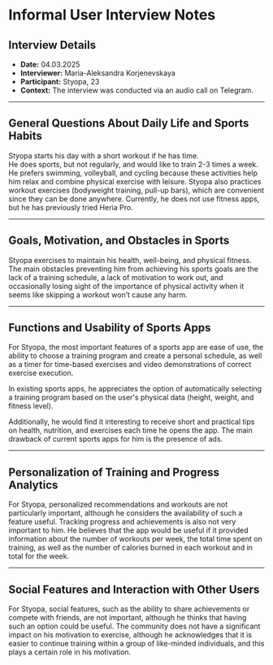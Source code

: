 # Informal User Interview Notes 

## Interview Details 
- **Date:** 04.03.2025
- **Interviewer:** Maria-Aleksandra Korjenevskaya 
- **Participant:** Styopa, 23
- **Context:** The interview was conducted via an audio call on Telegram.
- --- 
## General Questions About Daily Life and Sports Habits

Styopa starts his day with a short workout if he has time.  
He does sports, but not regularly, and would like to train 2-3 times a week. He prefers swimming, volleyball, and cycling because these activities help him relax and combine physical exercise with leisure. Styopa also practices workout exercises (bodyweight training, pull-up bars), which are convenient since they can be done anywhere. Currently, he does not use fitness apps, but he has previously tried Heria Pro.



---- 
## Goals, Motivation, and Obstacles in Sports

Styopa exercises to maintain his health, well-being, and physical fitness. The main obstacles preventing him from achieving his sports goals are the lack of a training schedule, a lack of motivation to work out, and occasionally losing sight of the importance of physical activity when it seems like skipping a workout won’t cause any harm.


--- 
## Functions and Usability of Sports Apps

For Styopa, the most important features of a sports app are ease of use, the ability to choose a training program and create a personal schedule, as well as a timer for time-based exercises and video demonstrations of correct exercise execution.  

In existing sports apps, he appreciates the option of automatically selecting a training program based on the user's physical data (height, weight, and fitness level).  

Additionally, he would find it interesting to receive short and practical tips on health, nutrition, and exercises each time he opens the app. The main drawback of current sports apps for him is the presence of ads.



--- 
## Personalization of Training and Progress Analytics

For Styopa, personalized recommendations and workouts are not particularly important, although he considers the availability of such a feature useful. Tracking progress and achievements is also not very important to him. He believes that the app would be useful if it provided information about the number of workouts per week, the total time spent on training, as well as the number of calories burned in each workout and in total for the week.



--- 
## Social Features and Interaction with Other Users

For Styopa, social features, such as the ability to share achievements or compete with friends, are not important, although he thinks that having such an option could be useful. The community does not have a significant impact on his motivation to exercise, although he acknowledges that it is easier to continue training within a group of like-minded individuals, and this plays a certain role in his motivation.



